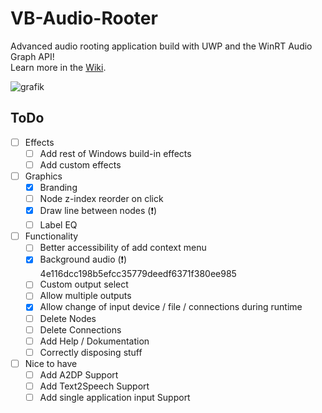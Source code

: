 # VB-Audio-Rooter
Advanced audio rooting application build with UWP and the WinRT Audio Graph API!   
Learn more in the [Wiki](https://github.com/ShortDevelopment/VB-Audio-Rooter/wiki).
   

![grafik](https://user-images.githubusercontent.com/55882808/130145152-97d6a86b-e654-4faf-b57a-1393997645be.png)

## ToDo
 - [ ] Effects
    - [ ] Add rest of Windows build-in effects
    - [ ] Add custom effects
 - [ ] Graphics
    - [x] Branding
    - [ ] Node z-index reorder on click
    - [x] Draw line between nodes (❗)
    - [ ] Label EQ
 - [ ] Functionality
    - [ ] Better accessibility of add context menu 
    - [x] Background audio (❗) 4e116dcc198b5efcc35779deedf6371f380ee985
    - [ ] Custom output select
    - [ ] Allow multiple outputs 
    - [x] Allow change of input device / file / connections during runtime
    - [ ] Delete Nodes
    - [ ] Delete Connections
    - [ ] Add Help / Dokumentation
    - [ ] Correctly disposing stuff
 - [ ] Nice to have
    - [ ] Add A2DP Support
    - [ ] Add Text2Speech Support
    - [ ] Add single application input Support
